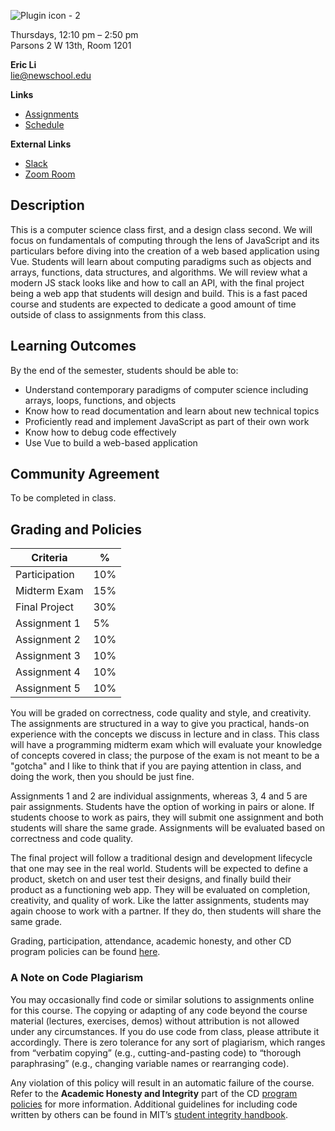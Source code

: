 ![Plugin icon - 2](https://user-images.githubusercontent.com/207651/186977711-6ffcf270-021a-45ab-88ea-476c54c90643.png)

Thursdays, 12:10 pm – 2:50 pm  
Parsons 2 W 13th, Room 1201

**Eric Li**  
[lie@newschool.edu](mailto:lie@newschool.edu)

**Links**
- [Assignments](#)
- [Schedule](#)

**External Links**
- [Slack](#)
- [Zoom Room](#)

## Description
This is a computer science class first, and a design class second. We will focus on fundamentals of computing through the lens of JavaScript and its particulars before diving into the creation of a web based application using Vue. Students will learn about computing paradigms such as objects and arrays, functions, data structures, and algorithms. We will review what a modern JS stack looks like and how to call an API, with the final project being a web app that students will design and build. This is a fast paced course and students are expected to dedicate a good amount of time outside of class to assignments from this class.

## Learning Outcomes
By the end of the semester, students should be able to:
- Understand contemporary paradigms of computer science including arrays, loops, functions, and objects
- Know how to read documentation and learn about new technical topics
- Proficiently read and implement JavaScript as part of their own work 
- Know how to debug code effectively
- Use Vue to build a web-based application

## Community Agreement
To be completed in class.

## Grading and Policies

|Criteria|%|
|---|---|
|Participation |10%|
|Midterm Exam  |15%|
|Final Project |30%|
|Assignment 1  |5% |
|Assignment 2  |10%|
|Assignment 3  |10%|
|Assignment 4  |10%|
|Assignment 5  |10%|

You will be graded on correctness, code quality and style, and creativity. The assignments are structured in a way to give you practical, hands-on experience with the concepts we discuss in lecture and in class. This class will have a programming midterm exam which will evaluate your knowledge of concepts covered in class; the purpose of the exam is not meant to be a "gotcha" and I like to think that if you are paying attention in class, and doing the work, then you should be just fine.

Assignments 1 and 2 are individual assignments, whereas 3, 4 and 5 are pair assignments. Students have the option of working in pairs or alone. If students choose to work as pairs, they will submit one assignment and both students will share the same grade. Assignments will be evaluated based on correctness and code quality.

The final project will follow a traditional design and development lifecycle that one may see in the real world. Students will be expected to define a product, sketch on and user test their designs, and finally build their product as a functioning web app. They will be evaluated on completion, creativity, and quality of work. Like the latter assignments, students may again choose to work with a partner. If they do, then students will share the same grade.

Grading, participation, attendance, academic honesty, and other CD program policies can be found [here](https://docs.google.com/document/d/1u358io8doX_SVVMGqIM_oH5V0OIccneYu4Ww-uE55QM/edit).

### A Note on Code Plagiarism
You may occasionally find code or similar solutions to assignments online for this course. The copying or adapting of any code beyond the course material (lectures, exercises, demos) without attribution is not allowed under any circumstances. If you do use code from class, please attribute it accordingly. There is zero tolerance for any sort of plagiarism, which ranges from “verbatim copying” (e.g., cutting-and-pasting code) to “thorough paraphrasing” (e.g., changing variable names or rearranging code). 

Any violation of this policy will result in an automatic failure of the course. Refer to the **Academic Honesty and Integrity** part of the CD [program policies](https://docs.google.com/document/d/1u358io8doX_SVVMGqIM_oH5V0OIccneYu4Ww-uE55QM/edit?usp=sharing) for more information. Additional guidelines for including code written by others can be found in MIT’s [student integrity handbook](https://integrity.mit.edu/handbook/writing-code).
